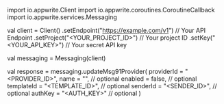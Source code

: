 import io.appwrite.Client
import io.appwrite.coroutines.CoroutineCallback
import io.appwrite.services.Messaging

val client = Client()
    .setEndpoint("https://example.com/v1") // Your API Endpoint
    .setProject("<YOUR_PROJECT_ID>") // Your project ID
    .setKey("<YOUR_API_KEY>") // Your secret API key

val messaging = Messaging(client)

val response = messaging.updateMsg91Provider(
    providerId = "<PROVIDER_ID>",
    name = "<NAME>", // optional
    enabled = false, // optional
    templateId = "<TEMPLATE_ID>", // optional
    senderId = "<SENDER_ID>", // optional
    authKey = "<AUTH_KEY>" // optional
)
